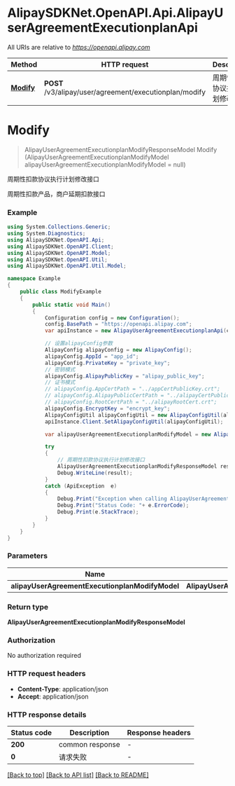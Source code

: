 # AlipaySDKNet.OpenAPI.Api.AlipayUserAgreementExecutionplanApi

All URIs are relative to *https://openapi.alipay.com*

Method | HTTP request | Description
------------- | ------------- | -------------
[**Modify**](AlipayUserAgreementExecutionplanApi.md#modify) | **POST** /v3/alipay/user/agreement/executionplan/modify | 周期性扣款协议执行计划修改接口


<a name="modify"></a>
# **Modify**
> AlipayUserAgreementExecutionplanModifyResponseModel Modify (AlipayUserAgreementExecutionplanModifyModel alipayUserAgreementExecutionplanModifyModel = null)

周期性扣款协议执行计划修改接口

周期性扣款产品，商户延期扣款接口

### Example
```csharp
using System.Collections.Generic;
using System.Diagnostics;
using AlipaySDKNet.OpenAPI.Api;
using AlipaySDKNet.OpenAPI.Client;
using AlipaySDKNet.OpenAPI.Model;
using AlipaySDKNet.OpenAPI.Util;
using AlipaySDKNet.OpenAPI.Util.Model;

namespace Example
{
    public class ModifyExample
    {
        public static void Main()
        {
            Configuration config = new Configuration();
            config.BasePath = "https://openapi.alipay.com";
            var apiInstance = new AlipayUserAgreementExecutionplanApi(config);

            // 设置alipayConfig参数
            AlipayConfig alipayConfig = new AlipayConfig();
            alipayConfig.AppId = "app_id";
            alipayConfig.PrivateKey = "private_key";
            // 密钥模式
            alipayConfig.AlipayPublicKey = "alipay_public_key";
            // 证书模式
            // alipayConfig.AppCertPath = "../appCertPublicKey.crt";
            // alipayConfig.AlipayPublicCertPath = "../alipayCertPublicKey_RSA2.crt";
            // alipayConfig.RootCertPath = "../alipayRootCert.crt";
            alipayConfig.EncryptKey = "encrypt_key";
            AlipayConfigUtil alipayConfigUtil = new AlipayConfigUtil(alipayConfig);
            apiInstance.Client.SetAlipayConfigUtil(alipayConfigUtil);

            var alipayUserAgreementExecutionplanModifyModel = new AlipayUserAgreementExecutionplanModifyModel(); // AlipayUserAgreementExecutionplanModifyModel |  (optional) 

            try
            {
                // 周期性扣款协议执行计划修改接口
                AlipayUserAgreementExecutionplanModifyResponseModel result = apiInstance.Modify(alipayUserAgreementExecutionplanModifyModel);
                Debug.WriteLine(result);
            }
            catch (ApiException  e)
            {
                Debug.Print("Exception when calling AlipayUserAgreementExecutionplanApi.Modify: " + e.Message );
                Debug.Print("Status Code: "+ e.ErrorCode);
                Debug.Print(e.StackTrace);
            }
        }
    }
}
```

### Parameters

Name | Type | Description  | Notes
------------- | ------------- | ------------- | -------------
 **alipayUserAgreementExecutionplanModifyModel** | **AlipayUserAgreementExecutionplanModifyModel**|  | [optional] 

### Return type

**AlipayUserAgreementExecutionplanModifyResponseModel**

### Authorization

No authorization required

### HTTP request headers

 - **Content-Type**: application/json
 - **Accept**: application/json


### HTTP response details
| Status code | Description | Response headers |
|-------------|-------------|------------------|
| **200** | common response |  -  |
| **0** | 请求失败 |  -  |

[[Back to top]](#) [[Back to API list]](../README.md#documentation-for-api-endpoints) [[Back to README]](../README.md)

